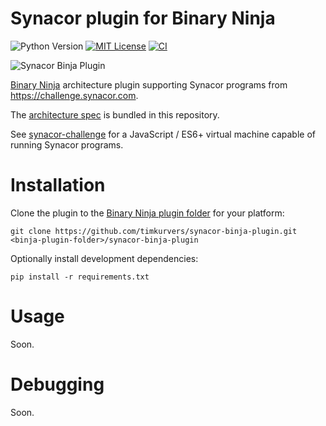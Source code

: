 # Synacor plugin for Binary Ninja

![Python Version](https://badgen.net/badge/python/2.x%20&amp;%203.x/green)
[![MIT License](https://badgen.net/github/license/timkurvers/synacor-binja-plugin)](LICENSE.md)
[![CI](https://github.com/timkurvers/synacor-binja-plugin/workflows/ci/badge.svg)](https://github.com/timkurvers/synacor-binja-plugin/actions?query=workflow%3Aci)

![Synacor Binja Plugin](https://user-images.githubusercontent.com/378235/84187615-99c51a80-aa92-11ea-8da1-b9e569e11b5f.png)

[Binary Ninja] architecture plugin supporting Synacor programs from https://challenge.synacor.com.

The [architecture spec] is bundled in this repository.

See [synacor-challenge] for a JavaScript / ES6+ virtual machine capable of running Synacor programs.

# Installation

Clone the plugin to the [Binary Ninja plugin folder] for your platform:

```shell
git clone https://github.com/timkurvers/synacor-binja-plugin.git <binja-plugin-folder>/synacor-binja-plugin
```

Optionally install development dependencies:

```shell
pip install -r requirements.txt
```

# Usage

Soon.

# Debugging

Soon.

[Binary Ninja]: https://binary.ninja/
[Binary Ninja plugin folder]: https://docs.binary.ninja/guide/plugins.html#using-plugins
[GDB Remote Protocol]: https://sourceware.org/gdb/current/onlinedocs/gdb/Remote-Protocol.html
[architecture spec]: https://github.com/timkurvers/synacor-binja-plugin/blob/master/ARCH-SPEC.txt
[synacor-challenge]: https://github.com/timkurvers/synacor-challenge/
